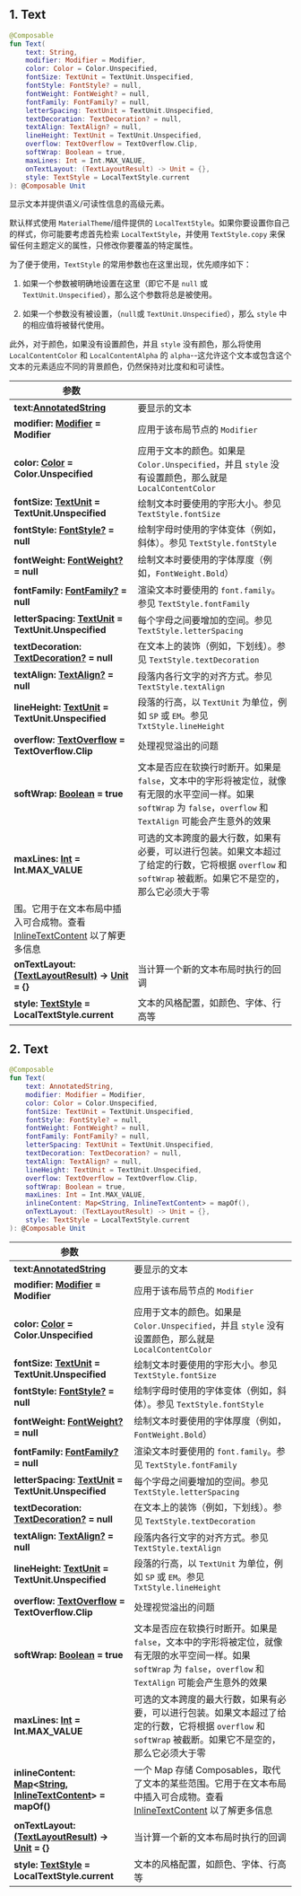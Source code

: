## 1. Text

``` kotlin
@Composable
fun Text(
    text: String,
    modifier: Modifier = Modifier,
    color: Color = Color.Unspecified,
    fontSize: TextUnit = TextUnit.Unspecified,
    fontStyle: FontStyle? = null,
    fontWeight: FontWeight? = null,
    fontFamily: FontFamily? = null,
    letterSpacing: TextUnit = TextUnit.Unspecified,
    textDecoration: TextDecoration? = null,
    textAlign: TextAlign? = null,
    lineHeight: TextUnit = TextUnit.Unspecified,
    overflow: TextOverflow = TextOverflow.Clip,
    softWrap: Boolean = true,
    maxLines: Int = Int.MAX_VALUE,
    onTextLayout: (TextLayoutResult) -> Unit = {},
    style: TextStyle = LocalTextStyle.current
): @Composable Unit
```

显示文本并提供语义/可读性信息的高级元素。

默认样式使用 `MaterialTheme`/组件提供的 `LocalTextStyle`。如果你要设置你自己的样式，你可能要考虑首先检索 `LocalTextStyle`，并使用 `TextStyle.copy` 来保留任何主题定义的属性，只修改你要覆盖的特定属性。

为了便于使用，`TextStyle` 的常用参数也在这里出现，优先顺序如下：

1. 如果一个参数被明确地设置在这里（即它不是 `null` 或 `TextUnit.Unspecified`），那么这个参数将总是被使用。

2. 如果一个参数没有被设置，（`null`或 `TextUnit.Unspecified`），那么 `style` 中的相应值将被替代使用。

此外，对于颜色，如果没有设置颜色，并且 `style` 没有颜色，那么将使用 `LocalContentColor` 和 `LocalContentAlpha` 的 `alpha`--这允许这个文本或包含这个文本的元素适应不同的背景颜色，仍然保持对比度和和可读性。


| 参数 | |
| ----| ----- |
| **text:[AnnotatedString](https://developer.android.com/reference/kotlin/androidx/compose/ui/text/AnnotatedString)** | 要显示的文本 |
| **modifier: [Modifier](https://developer.android.com/reference/kotlin/androidx/compose/ui/Modifier) = Modifier** | 应用于该布局节点的 `Modifier` |
| **color: [Color](https://developer.android.com/reference/kotlin/androidx/compose/ui/graphics/Color) = Color.Unspecified** | 应用于文本的颜色。如果是 `Color.Unspecified`，并且 `style` 没有设置颜色，那么就是 `LocalContentColor` |
| **fontSize: [TextUnit](https://developer.android.com/reference/kotlin/androidx/compose/ui/unit/TextUnit) = TextUnit.Unspecified** | 绘制文本时要使用的字形大小。参见 `TextStyle.fontSize` |
| **fontStyle: [FontStyle?](https://developer.android.com/reference/kotlin/androidx/compose/ui/text/font/FontStyle) = null** | 绘制字母时使用的字体变体（例如，斜体）。参见 `TextStyle.fontStyle` |
| **fontWeight: [FontWeight?](https://developer.android.com/reference/kotlin/androidx/compose/ui/text/font/FontWeight) = null** | 绘制文本时要使用的字体厚度（例如，`FontWeight.Bold`） |
| **fontFamily: [FontFamily?](https://developer.android.com/reference/kotlin/androidx/compose/ui/text/font/FontFamily) = null** | 渲染文本时要使用的 `font.family`。参见 `TextStyle.fontFamily`|
| **letterSpacing: [TextUnit](https://developer.android.com/reference/kotlin/androidx/compose/ui/unit/TextUnit) = TextUnit.Unspecified** | 每个字母之间要增加的空间。参见 `TextStyle.letterSpacing` |
| **textDecoration: [TextDecoration?](https://developer.android.com/reference/kotlin/androidx/compose/ui/text/style/TextDecoration) = null** | 在文本上的装饰（例如，下划线）。参见 `TextStyle.textDecoration` |
| **textAlign: [TextAlign?](https://developer.android.com/reference/kotlin/androidx/compose/ui/text/style/TextAlign) = null** | 段落内各行文字的对齐方式。参见 `TextStyle.textAlign` |
| **lineHeight: [TextUnit](https://developer.android.com/reference/kotlin/androidx/compose/ui/unit/TextUnit) = TextUnit.Unspecified** | 段落的行高，以 `TextUnit` 为单位，例如 `SP` 或 `EM`。参见 `TxtStyle.lineHeight` |
| **overflow: [TextOverflow](https://developer.android.com/reference/kotlin/androidx/compose/ui/text/style/TextOverflow) = TextOverflow.Clip** | 处理视觉溢出的问题 |
| **softWrap: [Boolean](https://kotlinlang.org/api/latest/jvm/stdlib/kotlin/-boolean/index.html) = true** | 文本是否应在软换行时断开。如果是 `false`，文本中的字形将被定位，就像有无限的水平空间一样。如果 `softWrap` 为 `false`，`overflow` 和 `TextAlign` 可能会产生意外的效果 |
| **maxLines: [Int](https://kotlinlang.org/api/latest/jvm/stdlib/kotlin/-int/index.html) = Int.MAX_VALUE** | 可选的文本跨度的最大行数，如果有必要，可以进行包装。如果文本超过了给定的行数，它将根据 `overflow` 和 `softWrap` 被截断。如果它不是空的，那么它必须大于零  |
围。它用于在文本布局中插入可合成物。查看 [InlineTextContent](https://developer.android.com/reference/kotlin/androidx/compose/foundation/text/InlineTextContent) 以了解更多信息|
| **onTextLayout: [(TextLayoutResult)](https://developer.android.com/reference/kotlin/androidx/compose/ui/text/TextLayoutResult) -> [Unit](https://kotlinlang.org/api/latest/jvm/stdlib/kotlin/-unit/index.html) = {}** | 当计算一个新的文本布局时执行的回调 |
| **style: [TextStyle](https://developer.android.com/reference/kotlin/androidx/compose/ui/text/TextStyle) = LocalTextStyle.current** | 文本的风格配置，如颜色、字体、行高等 |


## 2. Text
``` kotlin
@Composable
fun Text(
    text: AnnotatedString,
    modifier: Modifier = Modifier,
    color: Color = Color.Unspecified,
    fontSize: TextUnit = TextUnit.Unspecified,
    fontStyle: FontStyle? = null,
    fontWeight: FontWeight? = null,
    fontFamily: FontFamily? = null,
    letterSpacing: TextUnit = TextUnit.Unspecified,
    textDecoration: TextDecoration? = null,
    textAlign: TextAlign? = null,
    lineHeight: TextUnit = TextUnit.Unspecified,
    overflow: TextOverflow = TextOverflow.Clip,
    softWrap: Boolean = true,
    maxLines: Int = Int.MAX_VALUE,
    inlineContent: Map<String, InlineTextContent> = mapOf(),
    onTextLayout: (TextLayoutResult) -> Unit = {},
    style: TextStyle = LocalTextStyle.current
): @Composable Unit
```

| 参数 | |
| ----| ----- |
| **text:[AnnotatedString](https://developer.android.com/reference/kotlin/androidx/compose/ui/text/AnnotatedString)** | 要显示的文本 |
| **modifier: [Modifier](https://developer.android.com/reference/kotlin/androidx/compose/ui/Modifier) = Modifier** | 应用于该布局节点的 `Modifier` |
| **color: [Color](https://developer.android.com/reference/kotlin/androidx/compose/ui/graphics/Color) = Color.Unspecified** | 应用于文本的颜色。如果是 `Color.Unspecified`，并且 `style` 没有设置颜色，那么就是 `LocalContentColor` |
| **fontSize: [TextUnit](https://developer.android.com/reference/kotlin/androidx/compose/ui/unit/TextUnit) = TextUnit.Unspecified** | 绘制文本时要使用的字形大小。参见 `TextStyle.fontSize` |
| **fontStyle: [FontStyle?](https://developer.android.com/reference/kotlin/androidx/compose/ui/text/font/FontStyle) = null** | 绘制字母时使用的字体变体（例如，斜体）。参见 `TextStyle.fontStyle` |
| **fontWeight: [FontWeight?](https://developer.android.com/reference/kotlin/androidx/compose/ui/text/font/FontWeight) = null** | 绘制文本时要使用的字体厚度（例如，`FontWeight.Bold`） |
| **fontFamily: [FontFamily?](https://developer.android.com/reference/kotlin/androidx/compose/ui/text/font/FontFamily) = null** | 渲染文本时要使用的 `font.family`。参见 `TextStyle.fontFamily`|
| **letterSpacing: [TextUnit](https://developer.android.com/reference/kotlin/androidx/compose/ui/unit/TextUnit) = TextUnit.Unspecified** | 每个字母之间要增加的空间。参见 `TextStyle.letterSpacing` |
| **textDecoration: [TextDecoration?](https://developer.android.com/reference/kotlin/androidx/compose/ui/text/style/TextDecoration) = null** | 在文本上的装饰（例如，下划线）。参见 `TextStyle.textDecoration` |
| **textAlign: [TextAlign?](https://developer.android.com/reference/kotlin/androidx/compose/ui/text/style/TextAlign) = null** | 段落内各行文字的对齐方式。参见 `TextStyle.textAlign` |
| **lineHeight: [TextUnit](https://developer.android.com/reference/kotlin/androidx/compose/ui/unit/TextUnit) = TextUnit.Unspecified** | 段落的行高，以 `TextUnit` 为单位，例如 `SP` 或 `EM`。参见 `TxtStyle.lineHeight` |
| **overflow: [TextOverflow](https://developer.android.com/reference/kotlin/androidx/compose/ui/text/style/TextOverflow) = TextOverflow.Clip** | 处理视觉溢出的问题 |
| **softWrap: [Boolean](https://kotlinlang.org/api/latest/jvm/stdlib/kotlin/-boolean/index.html) = true** | 文本是否应在软换行时断开。如果是 `false`，文本中的字形将被定位，就像有无限的水平空间一样。如果 `softWrap` 为 `false`，`overflow` 和 `TextAlign` 可能会产生意外的效果 |
| **maxLines: [Int](https://kotlinlang.org/api/latest/jvm/stdlib/kotlin/-int/index.html) = Int.MAX_VALUE** | 可选的文本跨度的最大行数，如果有必要，可以进行包装。如果文本超过了给定的行数，它将根据 `overflow` 和 `softWrap` 被截断。如果它不是空的，那么它必须大于零  |
| **inlineContent: [Map](https://kotlinlang.org/api/latest/jvm/stdlib/kotlin.collections/-map/index.html)<[String](https://kotlinlang.org/api/latest/jvm/stdlib/kotlin/-string/index.html), [InlineTextContent](https://developer.android.com/reference/kotlin/androidx/compose/foundation/text/InlineTextContent)> = mapOf()** |一个 Map 存储 Composables，取代了文本的某些范围。它用于在文本布局中插入可合成物。查看 [InlineTextContent](https://developer.android.com/reference/kotlin/androidx/compose/foundation/text/InlineTextContent) 以了解更多信息|
| **onTextLayout: [(TextLayoutResult)](https://developer.android.com/reference/kotlin/androidx/compose/ui/text/TextLayoutResult) -> [Unit](https://kotlinlang.org/api/latest/jvm/stdlib/kotlin/-unit/index.html) = {}** | 当计算一个新的文本布局时执行的回调 |
| **style: [TextStyle](https://developer.android.com/reference/kotlin/androidx/compose/ui/text/TextStyle) = LocalTextStyle.current** | 文本的风格配置，如颜色、字体、行高等 |